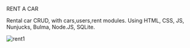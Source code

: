 RENT A CAR

Rental car CRUD, with cars,users,rent modules. Using HTML, CSS, JS, Nunjucks, Bulma, Node.JS, SQLite.



![rent1](https://user-images.githubusercontent.com/106626992/221711974-d43f7b36-b40f-4740-98ba-43a75bda769a.png)
